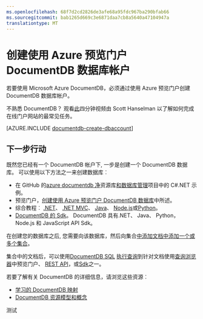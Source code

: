```yaml
---
ms.openlocfilehash: 68f7d2cd2826de3afe68a95fdc967ba290bfab66
ms.sourcegitcommit: bab1265d669c3e6871daa7cb8a5640a47104947a
translationtype: MT
---
```

<properties 
    pageTitle="创建数据库帐户的免费试用版 |Microsoft Azure" 
    description="了解如何创建使用 Azure DocumentDB，JSON 使用托管 NoSQL 文档数据库联机服务门户数据库帐户。 得到今天的免费试用版。"
    services="documentdb" 
    documentationCenter="" 
    authors="mimig1" 
    manager="jhubbard" 
    editor="monicar"/>

<tags 
    ms.service="documentdb" 
    ms.workload="data-services" 
    ms.tgt_pltfrm="na" 
    ms.devlang="na" 
    ms.topic="get-started-article" 
    ms.date="06/26/2015" 
    ms.author="mimig"/>

# 创建使用 Azure 预览门户 DocumentDB 数据库帐户

若要使用 Microsoft Azure DocumentDB，必须通过使用 Azure 预览门户创建 DocumentDB 数据库帐户。 

不熟悉 DocumentDB？ 观看[此](http://azure.microsoft.com/documentation/videos/create-documentdb-on-azure/)四分钟视频由 Scott Hanselman 以了解如何完成在线门户网站的最常见任务。

[AZURE.INCLUDE [documentdb-create-dbaccount](../../includes/documentdb-create-dbaccount.md)]

## 下一步行动

既然您已经有一个 DocumentDB 帐户下, 一步是创建一个 DocumentDB 数据库。 可以使用以下方法之一来创建数据库︰

- 在 GitHub 的[azure documentdb 净](https://github.com/Azure/azure-documentdb-net/tree/master/samples/code-samples)资源库[和数据库管理](https://github.com/Azure/azure-documentdb-net/tree/master/samples/code-samples/DatabaseManagement)项目中的 C#.NET 示例。
- 预览门户，[创建使用 Azure 预览门户 DocumentDB 数据库](documentdb-create-database.md)中所述。
- 综合教程︰ [.NET](documentdb-get-started.md)、 [.NET MVC](documentdb-dotnet-application.md)、 [Java](documentdb-java-application.md)、 [Node.js](documentdb-nodejs-application.md)或[Python](documentdb-python-application.md)。
- [DocumentDB 的 Sdk](https://msdn.microsoft.com/library/azure/dn781482.aspx)。 DocumentDB 具有.NET、 Java、 Python，Node.js 和 JavaScript API Sdk。 


在创建您的数据库之后, 您需要向该数据库，然后向集合[中添加文档](documentdb-view-json-document-explorer.md)[中添加一个或多个集合](documentdb-create-collection.md)。 

集合中的文档后，可以使用[DocumentDB SQL](documentdb-sql-query.md) [执行查询](documentdb-sql-query.md#executing-queries)到针对文档使用[查询浏览器](documentdb-query-collections-query-explorer.md)中预览门户、 [REST API](https://msdn.microsoft.com/library/azure/dn781481.aspx)，或[Sdk](https://msdn.microsoft.com/library/azure/dn781482.aspx)之一。

若要了解有关 DocumentDB 的详细信息，请浏览这些资源︰

-   [学习的 DocumentDB 映射](documentdb-learning-map.md)
-   [DocumentDB 资源模型和概念](documentdb-resources.md)

 

测试
